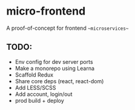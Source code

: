 # micro-frontend

A proof-of-concept for frontend `~microservices~`

## TODO:

- Env config for dev server ports
- Make a monorepo using Learna
- Scaffold Redux
- Share core deps (react, react-dom)
- Add LESS/SCSS
- Add account, login/out
- prod build + deploy
